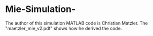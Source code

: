 # Mie-Simulation-
The author of this simulation MATLAB code is Christian Matzler. The "maetzler_mie_v2.pdf" shows how he derived the code.  
